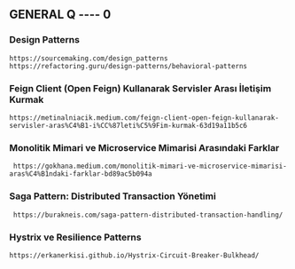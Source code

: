 ## GENERAL Q ---- 0

### Design Patterns
``` 
https://sourcemaking.com/design_patterns
https://refactoring.guru/design-patterns/behavioral-patterns
``` 
### Feign Client (Open Feign) Kullanarak Servisler Arası İletişim Kurmak
``` 
https://metinalniacik.medium.com/feign-client-open-feign-kullanarak-servisler-aras%C4%B1-i%CC%87leti%C5%9Fim-kurmak-63d19a11b5c6
``` 
### Monolitik Mimari ve Microservice Mimarisi Arasındaki Farklar
``` 
 https://gokhana.medium.com/monolitik-mimari-ve-microservice-mimarisi-aras%C4%B1ndaki-farklar-bd89ac5b094a
``` 
### Saga Pattern: Distributed Transaction Yönetimi
``` 
 https://burakneis.com/saga-pattern-distributed-transaction-handling/
``` 
###  Hystrix ve Resilience Patterns
``` 
https://erkanerkisi.github.io/Hystrix-Circuit-Breaker-Bulkhead/
``` 
###  
``` 

``` 
###  
``` 

``` 
###  
``` 

``` 
